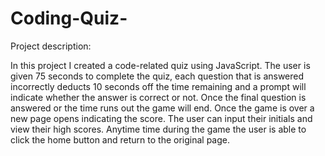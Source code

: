 # Coding-Quiz-

Project description:


In this project I created a code-related quiz using JavaScript. The user is given 75 seconds to complete the quiz, each question that is answered incorrectly deducts 10 seconds off the time remaining and a prompt will indicate whether the answer is correct or not. Once the final question is answered or the time runs out the game will end. Once the game is over a new page opens indicating the score. The user can input their initials and view their high scores. Anytime time during the game the user is able to click the home button and return to the original page.


 
